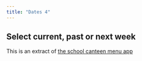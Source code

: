 ```yaml
---
title: "Dates 4"
---
```


## Select current, past or next week

This is an extract of [the school canteen menu app](https://apps.opendatasoft.com/fr/canteen-menu)
                      
